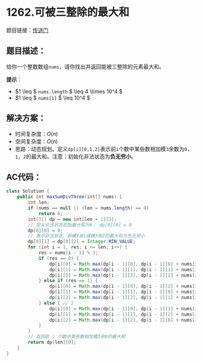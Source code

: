 # 1262.可被三整除的最大和
题目链接：[传送门](https://leetcode-cn.com/problems/greatest-sum-divisible-by-three/)

## 题目描述：
给你一个整数数组`nums`，请你找出并返回能被三整除的元素最大和。

**提示**：

- $1 \leq $ `nums.length` $ \leq 4 \times 10^4 $
- $1 \leq $ `nums[i]` $ \leq 10^4 $

## 解决方案：
- 时间复杂度：$O(n)$
- 空间复杂度：$O(n)$
- 思路：动态规划。定义`dp[i][0,1,2]`表示前`i`个数中某些数相加模`3`余数为`0`，`1`，`2`的最大和。注意：初始化非法状态为**负无穷小**。

## AC代码：
```java
class Solution {
	public int maxSumDivThree(int[] nums) {
		int len;
		if (nums == null || (len = nums.length) == 0)
			return 0;
		int[][] dp = new int[len + 1][3];
		// 定义合法状态初始最大和为0： dp[0][0] = 0
		dp[0][0] = 0;
		// 表示非法状态，即模3余1或模3余2的最大和为负无穷小
		dp[0][1] = dp[0][2] = Integer.MIN_VALUE;
		for (int i = 1, res; i <= len; i++) {
			res = nums[i - 1] % 3;
			if (res == 0) {
				dp[i][0] = Math.max(dp[i - 1][0], dp[i - 1][0] + nums[i - 1]); // 0, 0
				dp[i][1] = Math.max(dp[i - 1][1], dp[i - 1][1] + nums[i - 1]); // 0, 1 
				dp[i][2] = Math.max(dp[i - 1][2], dp[i - 1][2] + nums[i - 1]); // 0, 2
			} else if (res == 1) {
				dp[i][0] = Math.max(dp[i - 1][0], dp[i - 1][2] + nums[i - 1]); // 1, 2
				dp[i][1] = Math.max(dp[i - 1][1], dp[i - 1][0] + nums[i - 1]); // 1, 0
				dp[i][2] = Math.max(dp[i - 1][2], dp[i - 1][1] + nums[i - 1]); // 1, 1
			} else { // 2
				dp[i][0] = Math.max(dp[i - 1][0], dp[i - 1][1] + nums[i - 1]); // 2, 1
				dp[i][1] = Math.max(dp[i - 1][1], dp[i - 1][2] + nums[i - 1]); // 2, 2
				dp[i][2] = Math.max(dp[i - 1][2], dp[i - 1][0] + nums[i - 1]); // 2, 0
			}
		}
		// 返回前 i 个数中某些数相加模3余0的最大和
		return dp[len][0];
	}
}
```